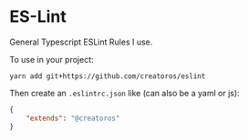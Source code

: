 # ES-Lint

General Typescript ESLint Rules I use.

To use in your project:
```
yarn add git+https://github.com/creatoros/eslint
```

Then create an `.eslintrc.json` like (can also be a yaml or js):
``` json
{
	"extends": "@creatoros"
}
```
